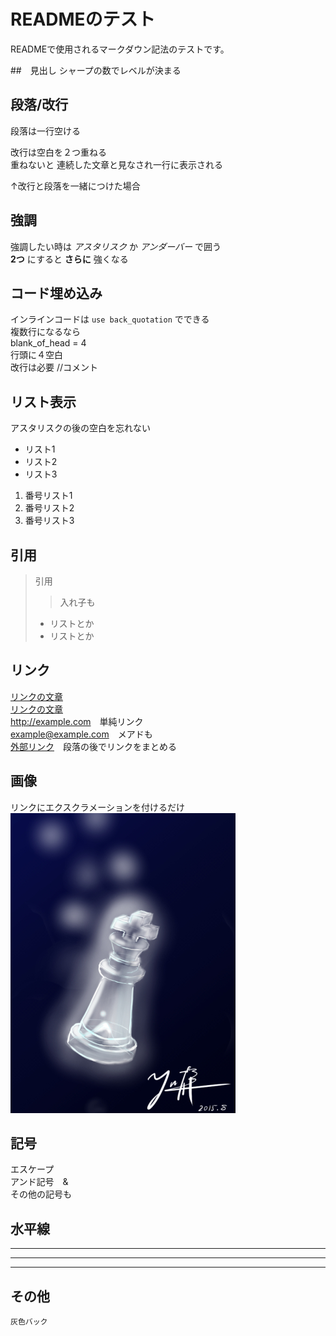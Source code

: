 # READMEのテスト

READMEで使用されるマークダウン記法のテストです。   

##　見出し
シャープの数でレベルが決まる  

## 段落/改行

段落は一行空ける

改行は空白を２つ重ねる  
重ねないと
連続した文章と見なされ一行に表示される  

↑改行と段落を一緒につけた場合

## 強調

強調したい時は *アスタリスク* か _アンダーバー_ で囲う  
**2つ** にすると __さらに__ 強くなる  

## コード埋め込み

インラインコードは `use back_quotation` でできる  
複数行になるなら  
    blank_of_head = 4  
    行頭に４空白  
    改行は必要 //コメント  


## リスト表示

アスタリスクの後の空白を忘れない
* リスト1
* リスト2
* リスト3

1. 番号リスト1
2. 番号リスト2
3. 番号リスト3

## 引用

> 引用  
> > 入れ子も  
> * リストとか
> * リストとか

## リンク

[リンクの文章](http://codechord.com/2012/01/readme-markdown/)  
[リンクの文章](http://codechord.com/2012/01/readme-markdown/ "リンクテキスト")  
<http://example.com>　単純リンク  
<example@example.com>　メアドも  
[外部リンク][rink]　段落の後でリンクをまとめる  

[rink]: http://codechord.com/2012/01/readme-markdown/ "リンクテキスト"  

## 画像

リンクにエクスクラメーションを付けるだけ  
![Alt text](WeakKing0.jpg "Optional title")  

## 記号

エスケープ  
アンド記号　&amp;  
その他の記号も  

## 水平線

***
---
--------------------------

## その他

```
灰色バック
```

